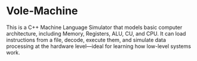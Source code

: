 # Vole-Machine
This is a C++ Machine Language Simulator that models basic computer architecture, including Memory, Registers, ALU, CU, and CPU. It can load instructions from a file, decode, execute them, and simulate data processing at the hardware level—ideal for learning how low-level systems work.
